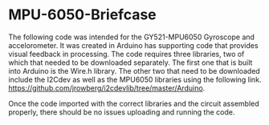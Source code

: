 # MPU-6050-Briefcase
The following code was intended for the GY521-MPU6050 Gyroscope and accelorometer. It was created in Arduino has supporting code that
provides visual feedback in processing. The code requires three libraries, two of which that needed to be downloaded separately. The 
first one that is built into Arduino is the Wire.h library. The other two that need to be downloaded include the I2Cdev as well as the 
MPU6050 libraries using the following link. https://github.com/jrowberg/i2cdevlib/tree/master/Arduino.

Once the code imported with the correct libraries and the circuit assembled properly, there should be no issues uploading and running the
code.
